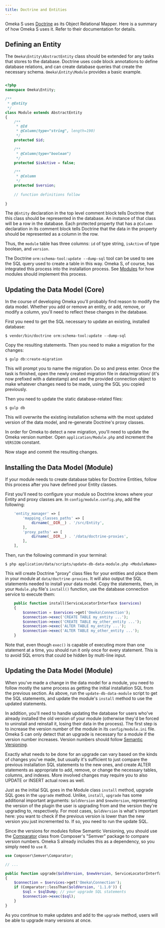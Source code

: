 ```yaml
---
title: Doctrine and Entities
---
```


Omeka S uses [Doctrine](http://www.doctrine-project.org/) as its Object Relational Mapper. Here is a summary of how Omeka S uses it. Refer to their documentation for details.

## Defining an Entity

The `Omeka\Entity\AbstractEntity` class should be extended for any tasks that stores to the database. Doctrine uses code block annotations to define database relations, and can create database queries that create the necessary schema. `Omeka\Entity\Module` provides a basic example.


```php

<?php
namespace Omeka\Entity;

/**
 * @Entity
 */
class Module extends AbstractEntity
{
    /**
     * @Id
     * @Column(type="string", length=190)
     */
    protected $id;

    /**
     * @Column(type="boolean")
     */
    protected $isActive = false;

    /**
     * @Column
     */
    protected $version;
    
    // function definitions follow
    
}
```

The `@Entity` declaration in the top level comment block tells Doctrine that this class should be represented in the database. An instance of that class will be a row in the database. Each protected property that has a `@Column` declaration in its comment block tells Doctrine that the data in the property should be represented as a column in the row.

Thus, the `module` table has three columns: `id` of type string, `isActive` of type boolean, and `version`.

The Doctrine `orm:schema-tool:update --dump-sql` tool can be used to see the SQL query used to create a table in this way. Omeka S, of course, has integrated this process into the installation process. See [Modules](../modules/doctrine_and_entities.md) for how modules should implement this process.

## Updating the Data Model (Core)

In the course of developing Omeka you'll probably find reason to modify the data model. Whether you add or remove an entity, or add, remove, or modify a column, you'll need to reflect these changes in the database.

First you need to get the SQL necessary to update an existing, installed database:

    $ vendor/bin/doctrine orm:schema-tool:update --dump-sql

Copy the resulting statements. Then you need to make a migration for the changes:

    $ gulp db:create-migration

This will prompt you to name the migration. Do so and press enter. Once the task is finished, open the newly created migration file in data/migration/ (it's now prefixed with a datestamp) and use the provided connection object to make whatever changes need to be made, using the SQL you copied previously.

Then you need to update the static database-related files:

    $ gulp db

This will overwrite the existing installation schema with the most updated version of the data model, and re-generate Doctrine's proxy classes.

In order for Omeka to detect a new migration, you'll need to update the Omeka version number. Open `application/Module.php` and increment the `VERSION` constant.

Now stage and commit the resulting changes.

## Installing the Data Model (Module)

If your module needs to create database tables for Doctrine Entities, follow this
process after you have defined your Entity classes.

First you'll need to configure your module so Doctrine knows where your Entity and
proxy classes are. In `config/module.config.php`, add the following:

```php
    'entity_manager' => [
        'mapping_classes_paths' => [
            dirname(__DIR__) . '/src/Entity',
        ],
        'proxy_paths' => [
            dirname(__DIR__) . '/data/doctrine-proxies',
        ],
    ],
```

Then, run the following command in your terminal:

    $ php application/data/scripts/update-db-data-module.php <ModuleName>

This will create Doctrine "proxy" class files for your entities and place them in
your module at `data/doctrine-proxies`. It will also output the SQL statements needed
to install your data model. Copy the statements, then, in your `Module.php` file's
`install()` function, use the database connection service to execute them:

```php
    public function install(ServiceLocatorInterface $services)
    {
        $connection = $services->get('Omeka\Connection');
        $connection->exec('CREATE TABLE my_entity ...');
        $connection->exec('CREATE TABLE my_other_entity ...');
        $connection->exec('ALTER TABLE my_entity ...');
        $connection->exec('ALTER TABLE my_other_entity ...');
    }
```

Note that, even though `exec()` is capable of executing more than one statement
at a time, you should run it only once for every statement. This is to avoid SQL
errors that could be hidden by multi-line input.

## Updating the Data Model (Module)

When you've made a change in the data model for a module, you need to follow mostly
the same process as getting the initial installation SQL from the previous section.
As above, run the `update-db-data-module` script to get the SQL statements, and
update the module's `install` method to use the updated statements.

In addition, you'll need to handle updating the database for users who've already
installed the old version of your module (otherwise they'd be forced to uninstall
and reinstall it, losing their data in the process). The first step is to increase
the version number of the module in its `config/module.ini` file. Omeka S can only
detect that an upgrade is necessary for a module if the version number increases.
Version numbers should follow [Semantic Versioning](http://semver.org/).

Exactly what needs to be done for an upgrade can vary based on the kinds of changes
you've made, but usually it's sufficient to just compare the previous installation
SQL statements to the new ones, and create ALTER statements as appropriate to add,
remove, or change the necessary tables, columns, and indexes. More involved changes
may require you to also UPDATE or INSERT actual rows as well.

Just as the initial SQL goes in the Module class `install` method, upgrade SQL goes
in the `upgrade` method. Unlike, `install`, `upgrade` has some additional important
arguments: `$oldVersion` and `$newVersion`, representing the version of the plugin
the user is upgrading from and the version they're upgrading to, respectively. For
most cases, `$oldVersion` is what's important here: you want to check if the previous
version is lower than the new version you just incremented to. If so, you need to
run the update SQL.

Since the versions for modules follow Semantic Versioning, you should use the [Comparator](https://github.com/composer/semver#comparator)
class from Composer's "Semver" package to compare version numbers. Omeka S already
includes this as a dependency, so you simply need to `use` it.

```php
use Composer\Semver\Comparator;

// ...

public function upgrade($oldVersion, $newVersion, ServiceLocatorInterface $services)
{
    $connection = $services->get('Omeka\Connection');
    if (Comparator::lessThan($oldVersion, '1.1.0')) { 
        $sql = $sqlDump; // your upgrade SQL statements 
        $connection->exec($sql);
    }
}
```

As you continue to make updates and add to the `upgrade` method, users will be able
to upgrade many versions at once.
